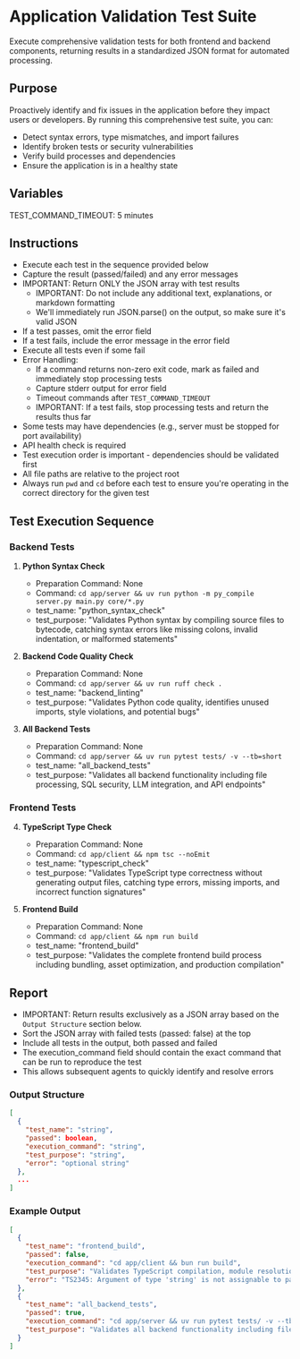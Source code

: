 # Application Validation Test Suite

Execute comprehensive validation tests for both frontend and backend components, returning results in a standardized JSON format for automated processing.

## Purpose

Proactively identify and fix issues in the application before they impact users or developers. By running this comprehensive test suite, you can:
- Detect syntax errors, type mismatches, and import failures
- Identify broken tests or security vulnerabilities  
- Verify build processes and dependencies
- Ensure the application is in a healthy state

## Variables

TEST_COMMAND_TIMEOUT: 5 minutes

## Instructions

- Execute each test in the sequence provided below
- Capture the result (passed/failed) and any error messages
- IMPORTANT: Return ONLY the JSON array with test results
  - IMPORTANT: Do not include any additional text, explanations, or markdown formatting
  - We'll immediately run JSON.parse() on the output, so make sure it's valid JSON
- If a test passes, omit the error field
- If a test fails, include the error message in the error field
- Execute all tests even if some fail
- Error Handling:
  - If a command returns non-zero exit code, mark as failed and immediately stop processing tests
  - Capture stderr output for error field
  - Timeout commands after `TEST_COMMAND_TIMEOUT`
  - IMPORTANT: If a test fails, stop processing tests and return the results thus far
- Some tests may have dependencies (e.g., server must be stopped for port availability)
- API health check is required
- Test execution order is important - dependencies should be validated first
- All file paths are relative to the project root
- Always run `pwd` and `cd` before each test to ensure you're operating in the correct directory for the given test

## Test Execution Sequence

### Backend Tests

1. **Python Syntax Check**
   - Preparation Command: None
   - Command: `cd app/server && uv run python -m py_compile server.py main.py core/*.py`
   - test_name: "python_syntax_check"
   - test_purpose: "Validates Python syntax by compiling source files to bytecode, catching syntax errors like missing colons, invalid indentation, or malformed statements"

2. **Backend Code Quality Check**
   - Preparation Command: None
   - Command: `cd app/server && uv run ruff check .`
   - test_name: "backend_linting"
   - test_purpose: "Validates Python code quality, identifies unused imports, style violations, and potential bugs"

3. **All Backend Tests**
   - Preparation Command: None
   - Command: `cd app/server && uv run pytest tests/ -v --tb=short`
   - test_name: "all_backend_tests"
   - test_purpose: "Validates all backend functionality including file processing, SQL security, LLM integration, and API endpoints"

### Frontend Tests

4. **TypeScript Type Check**
   - Preparation Command: None
   - Command: `cd app/client && npm tsc --noEmit`
   - test_name: "typescript_check"
   - test_purpose: "Validates TypeScript type correctness without generating output files, catching type errors, missing imports, and incorrect function signatures"

5. **Frontend Build**
   - Preparation Command: None
   - Command: `cd app/client && npm run build`
   - test_name: "frontend_build"
   - test_purpose: "Validates the complete frontend build process including bundling, asset optimization, and production compilation"

## Report

- IMPORTANT: Return results exclusively as a JSON array based on the `Output Structure` section below.
- Sort the JSON array with failed tests (passed: false) at the top
- Include all tests in the output, both passed and failed
- The execution_command field should contain the exact command that can be run to reproduce the test
- This allows subsequent agents to quickly identify and resolve errors

### Output Structure

```json
[
  {
    "test_name": "string",
    "passed": boolean,
    "execution_command": "string",
    "test_purpose": "string",
    "error": "optional string"
  },
  ...
]
```

### Example Output

```json
[
  {
    "test_name": "frontend_build",
    "passed": false,
    "execution_command": "cd app/client && bun run build",
    "test_purpose": "Validates TypeScript compilation, module resolution, and production build process for the frontend application",
    "error": "TS2345: Argument of type 'string' is not assignable to parameter of type 'number'"
  },
  {
    "test_name": "all_backend_tests",
    "passed": true,
    "execution_command": "cd app/server && uv run pytest tests/ -v --tb=short",
    "test_purpose": "Validates all backend functionality including file processing, SQL security, LLM integration, and API endpoints"
  }
]
```